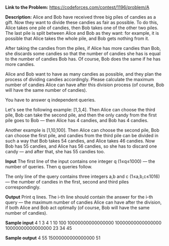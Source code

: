 **Link to the Problem:** https://codeforces.com/contest/1196/problem/A

**Description:**
Alice and Bob have received three big piles of candies as a gift. Now they want to divide these candies as fair as possible. To do this, Alice takes one pile of candies, then Bob takes one of the other two piles. The last pile is split between Alice and Bob as they want: for example, it is possible that Alice takes the whole pile, and Bob gets nothing from it.

After taking the candies from the piles, if Alice has more candies than Bob, she discards some candies so that the number of candies she has is equal to the number of candies Bob has. Of course, Bob does the same if he has more candies.

Alice and Bob want to have as many candies as possible, and they plan the process of dividing candies accordingly. Please calculate the maximum number of candies Alice can have after this division process (of course, Bob will have the same number of candies).

You have to answer q independent queries.

Let's see the following example: [1,3,4]. Then Alice can choose the third pile, Bob can take the second pile, and then the only candy from the first pile goes to Bob — then Alice has 4 candies, and Bob has 4 candies.

Another example is [1,10,100]. Then Alice can choose the second pile, Bob can choose the first pile, and candies from the third pile can be divided in such a way that Bob takes 54 candies, and Alice takes 46 candies. Now Bob has 55 candies, and Alice has 56 candies, so she has to discard one candy — and after that, she has 55 candies too.

**Input**
The first line of the input contains one integer q (1≤q≤1000) — the number of queries. Then q queries follow.

The only line of the query contains three integers a,b and c (1≤a,b,c≤1016) — the number of candies in the first, second and third piles correspondingly.

**Output**
Print q lines. The i-th line should contain the answer for the i-th query — the maximum number of candies Alice can have after the division, if both Alice and Bob act optimally (of course, Bob will have the same number of candies).


**Sample input**
4
1 3 4
1 10 100
10000000000000000 10000000000000000 10000000000000000
23 34 45

**Sample output**
4
55
15000000000000000
51
